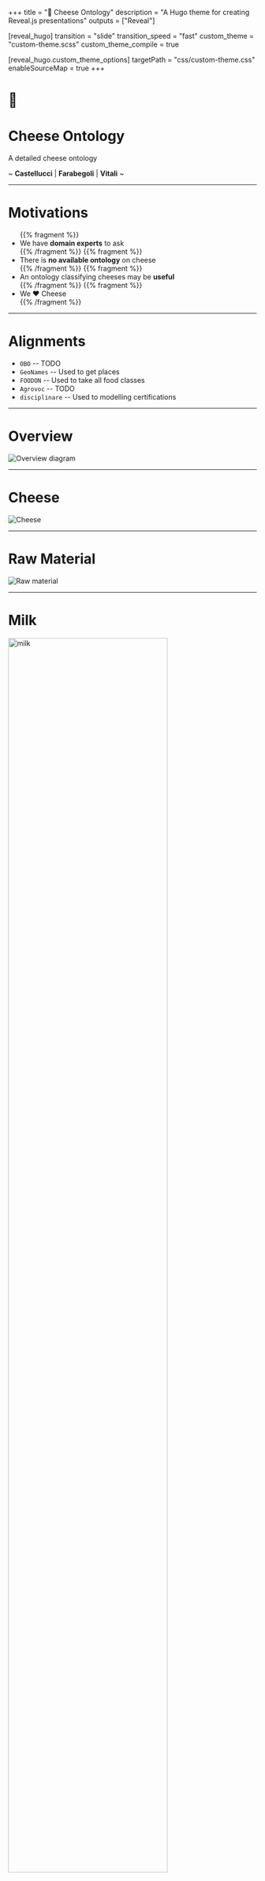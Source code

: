 +++
title = "🧀 Cheese Ontology"
description = "A Hugo theme for creating Reveal.js presentations"
outputs = ["Reveal"]

[reveal_hugo]
transition = "slide"
transition_speed = "fast"
custom_theme = "custom-theme.scss"
custom_theme_compile = true

[reveal_hugo.custom_theme_options]
targetPath = "css/custom-theme.css"
enableSourceMap = true
+++

# 🧀

# Cheese Ontology

A detailed cheese ontology

~ __Castellucci__ | __Farabegoli__ | __Vitali__ ~

---

# Motivations

<ul>
{{% fragment %}}<li>We have <b>domain experts</b> to ask</li>{{% /fragment %}}
{{% fragment %}}<li>There is <b>no available ontology</b> on cheese</li>{{% /fragment %}}
{{% fragment %}}<li>An ontology classifying cheeses may be <b>useful</b></li>{{% /fragment %}}
{{% fragment %}}<li>We <b>❤</b> Cheese</li>{{% /fragment %}}
</ul>

---

# Alignments

  - `OBO` -- TODO
  - `GeoNames` -- Used to get places
  - `FOODON` -- Used to take all food classes
  - `Agrovoc` -- TODO
  - `disciplinare` -- Used to modelling certifications

---

# Overview

![Overview diagram](generic-overview.svg)

---

# Cheese

![Cheese](cheese.svg)

---

# Raw Material

![Raw material](rawMaterial.svg)

---

# Milk

<img src="milk.svg" width="80%" alt="milk">

---

# Environment

![Environment](environment.svg)

---

# Event

![Event](event.svg)

---

# Certifications

![Certifications](certification.svg)

---

# Statistics

| Metrics | Count |
|---------|-------|
| _Axioms_  | __452__   |
| _Logical axioms_ | __214__ |
| _Declaration axioms_ | __149__ |
| _Class_ | __74__ |
| _Object property_ | __23__ |
| _Data property_ | __2__ |
| _Individuals_ | __49__ |
| _Annotation Property_ | __4__ |


---

# SWRL Rules

---

## Rule #1

With this rule we __prevent__ a certified cheese from being made from uncertified milk:

```prolog
obo:FOODON_00001013(?cheese) ^
isMadeWithMilk(?cheese, ?milk) ^
ProtectedMilkRawMaterial(?milk) -> food-cheese:Formaggio(?cheese)
```
<small>
⚠️ This rule implies that if a cheese is made from certified milk, then the cheese itself is also certified
</small>

Due to the _open world assumption_, we are unable to tight this constraint even with __SWLR__.

---

## Rule #2

This rule defines that the __ripening__ of a cheese should be between 1 and 30 days.


```prolog
hasRipeningDuration(?r, ?d) ^ Ripening(?r) ->
swrlb:greaterThanOrEqual(?d, 1) ^
swrlb:lessThanOrEqual(?d, 30)
```
<small>
In the ontology when referring to the ripening period we refer to a period expressed in days
</small>

---

## Rule #3

This rule defines that the __aging__ period should be at least one month:

```prolog
Aging(?a) ^ hasAgingDuration(?a, ?d) -> swrlb:greaterThanOrEqual(?d, 1)
```
<small>
In the ontology when referring to the aging period we refer to a period expressed in month
</small>

---

# SPARQL queries

---

## Query #1

_"Find all cheeses with ripeness between 5 and 20 days"_

```sql
PREFIX rdfs: <http://www.w3.org/2000/01/rdf-schema#>
PREFIX : <https://github.com/nicolasfara/cheese-ontology/>

SELECT ?cheese ?label ?duration
WHERE {
    ?cheese :hasRipening/:hasRipeningDuration ?duration.

    OPTIONAL { ?cheese rdfs:label ?label }
    FILTER (?duration > 5 && ?duration < 20)
}
ORDER BY ?label
```

---

## Query #2

_"Find all cheeses with a certification"_

```sql
PREFIX rdfs: <http://www.w3.org/2000/01/rdf-schema#>
PREFIX : <https://github.com/nicolasfara/cheese-ontology/>

SELECT ?cheese ?label ?protectedname
WHERE {
    ?cheese a/rdfs:label "ProtectedCheese"@en.
	
    OPTIONAL { ?cheese :hasProtectedName ?protectedname }
    OPTIONAL { ?cheese rdfs:label ?label }
}
ORDER BY ?label
```

---

## Query #3

_"Get all cheese made from animal milk"_

```sql
PREFIX rdfs: <http://www.w3.org/2000/01/rdf-schema#>
PREFIX : <https://github.com/nicolasfara/cheese-ontology/>

SELECT ?cheese ?cheeselabel ?milk ?milklabel ?animal WHERE {
    ?cheese :isMadeWithMilk ?milk.
    { 	?milk a/rdfs:label "CowMilk"@en.
    	VALUES ?animal { "Formaggio di mucca" }
  	} UNION { 
    	?milk a/rdfs:label "SheepMilk"@en.
    	VALUES ?animal { "Formaggio di pecora" }
  	} UNION { 
    	?milk a/rdfs:label "GoatMilk"@en.
    	VALUES ?animal { "Formaggio di capra" }
  	} UNION { 
    	?milk a/rdfs:label "BuffaloMilk"@en.
    	VALUES ?animal { "Formaggio di bufala" }
  	}

    OPTIONAL { ?milk rdfs:label ?milklabel }
    OPTIONAL { ?cheese rdfs:label ?cheeselabel }
} ORDER BY ?cheeselabel
```